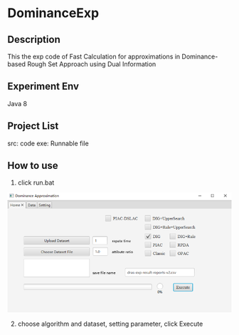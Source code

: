 # DominanceExp
## Description
This the exp code of Fast Calculation for approximations in Dominance-based Rough Set Approach using Dual Information
## Experiment Env
Java 8
## Project List
src: code
exe: Runnable file
## How to use
1. click run.bat

![](README_md_files/826865e0-6718-11ee-8f24-5dcb0f874750.jpeg?v=1&type=image)

2. choose algorithm and dataset, setting parameter, click Execute
